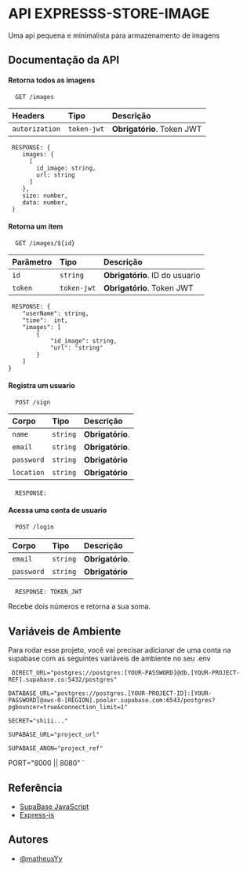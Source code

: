 
# API EXPRESSS-STORE-IMAGE

Uma api pequena e minimalista para armazenamento de imagens

## Documentação da API

#### Retorna todos as imagens

```http
  GET /images
```

| Headers   | Tipo       | Descrição |
| :---------- | :--------- | :---------------------------------- |
| `autorization` | `token-jwt` | **Obrigatório**. Token JWT |

```
 RESPONSE: {
    images: {
      [
        id_image: string,
        url: string
      ]
    },
    size: number,
    data: number,
 }
```
#### Retorna um item

```http
  GET /images/${id}
```

| Parâmetro   | Tipo       | Descrição                                   |
| :---------- | :--------- | :------------------------------------------ |
| `id`      | `string` | **Obrigatório**. ID do usuario  |
| `token` | `token-jwt` | **Obrigatório**. Token JWT | 

```http
 RESPONSE: {
    "userName": string,
    "time":  int,
    "images": [
        {
            "id_image": string,
            "url": "string"
        }
    ]
}
```


#### Registra um usuario

```http
  POST /sign
```

| Corpo   | Tipo       | Descrição                                   |
| :---------- | :--------- | :------------------------------------------ |
| `name`   | `string` | **Obrigatório**. | 
| `email` | `string` | **Obrigatório**. |
`password`      |`string`      | **Obrigatório**   |  
`location`   | `string`   | **Obrigatório**  
 
 
#### 
```http
  RESPONSE: 
```



#### Acessa uma conta de usuario

```http
  POST /login
```

| Corpo   | Tipo       | Descrição                                   |
| :---------- | :--------- | :------------------------------------------ |
| `email` | `string` | **Obrigatório**. |
`password`      |`string`      | **Obrigatório**   |  
 
#### 
```http
  RESPONSE: TOKEN_JWT
```

Recebe dois números e retorna a sua soma.


## Variáveis de Ambiente

Para rodar esse projeto, você vai precisar adicionar de uma conta na supabase com as seguintes variáveis de ambiente no seu .env

`
DIRECT_URL="postgres://postgres:[YOUR-PASSWORD]@db.[YOUR-PROJECT-REF].supabase.co:5432/postgres"`
 

`
DATABASE_URL="postgres://postgres.[YOUR-PROJECT-ID]:[YOUR-PASSWORD]@aws-0-[REGION].pooler.supabase.com:6543/postgres?pgbouncer=true&connection_limit=1"
`

`
SECRET="shiii..."
`

`SUPABASE_URL="project_url"`

`SUPABASE_ANON="project_ref"`

PORT="8000 || 8080"
`

## Referência

 - [SupaBase JavaScript](https://supabase.com/docs/reference/javascript/introduction)
 - [Express-js](https://expressjs.com/)



## Autores

- [@matheusYy](https://github.com/matheusYy)

